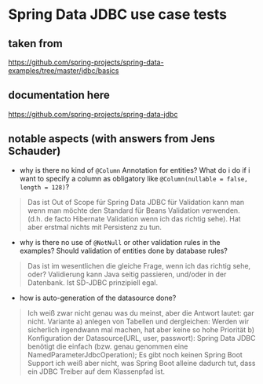 # Spring Data JDBC use case tests

## taken from
https://github.com/spring-projects/spring-data-examples/tree/master/jdbc/basics

## documentation here
https://github.com/spring-projects/spring-data-jdbc

## notable aspects (with answers from Jens Schauder)
* why is there no kind of `@Column` Annotation for entities? 
What do i do if i want to specify a column as obligatory like `@Column(nullable = false, length = 128)`?
> Das ist Out of Scope für Spring Data JDBC für Validation kann man wenn man möchte den Standard für Beans Validation verwenden. (d.h. de facto Hibernate Validation wenn ich das richtig sehe). Hat aber erstmal nichts mit Persistenz zu tun.

* why is there no use of `@NotNull` or other validation rules in the examples? Should validation of entities done by database rules?
> Das ist im wesentlichen die gleiche Frage, wenn ich das richtig sehe, oder? Validierung kann Java seitig passieren, und/oder in der Datenbank. Ist SD-JDBC prinzipiell egal.

* how is auto-generation of the datasource done?
> Ich weiß zwar nicht genau was du meinst, aber die Antwort lautet: gar nicht.
  Variante a) anlegen von Tabellen und dergleichen: Werden wir sicherlich irgendwann mal machen, hat aber keine so hohe Priorität
  b) Konfiguration der Datasource(URL, user, passwort): Spring Data JDBC benötigt die einfach (bzw. genau genommen eine NamedParameterJdbcOperation); Es gibt noch keinen Spring Boot Support ich weiß aber nicht, was Spring Boot alleine dadurch tut, dass ein JDBC Treiber auf dem Klassenpfad ist.
 
